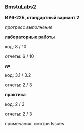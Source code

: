 ### BmstuLabs2 

**ИУ6-22Б, стандартный вариант 2**

*прогресс выполнения*

**лабораторные работы**

код: 8 / 10

отчеты: 6 / 10

**дз**

код: 3.1 / 3.2

отчеты: 2 / 3

**практика**

код: 2 / 3 

отчеты: 2 / 3

примечания: смотри Issues
